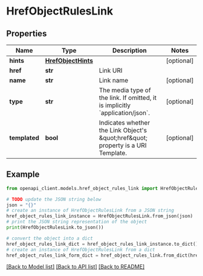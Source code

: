 # HrefObjectRulesLink


## Properties

Name | Type | Description | Notes
------------ | ------------- | ------------- | -------------
**hints** | [**HrefObjectHints**](HrefObjectHints.md) |  | [optional] 
**href** | **str** | Link URI | 
**name** | **str** | Link name | [optional] 
**type** | **str** | The media type of the link. If omitted, it is implicitly &#x60;application/json&#x60;. | [optional] 
**templated** | **bool** | Indicates whether the Link Object&#39;s \&quot;href\&quot; property is a URI Template. | [optional] 

## Example

```python
from openapi_client.models.href_object_rules_link import HrefObjectRulesLink

# TODO update the JSON string below
json = "{}"
# create an instance of HrefObjectRulesLink from a JSON string
href_object_rules_link_instance = HrefObjectRulesLink.from_json(json)
# print the JSON string representation of the object
print(HrefObjectRulesLink.to_json())

# convert the object into a dict
href_object_rules_link_dict = href_object_rules_link_instance.to_dict()
# create an instance of HrefObjectRulesLink from a dict
href_object_rules_link_form_dict = href_object_rules_link.from_dict(href_object_rules_link_dict)
```
[[Back to Model list]](../README.md#documentation-for-models) [[Back to API list]](../README.md#documentation-for-api-endpoints) [[Back to README]](../README.md)



